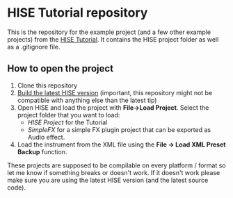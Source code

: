 # HISE Tutorial repository

This is the repository for the example project (and a few other example projects) from the [HISE Tutorial](http://hise.audio/manual/Tutorial1.php). 
It contains the HISE project folder as well as a .gitignore file.

## How to open the project

1. Clone this repository
2. [Build the latest HISE version](https://github.com/christophhart/HISE/blob/master/README.md#how-to-compile-hise) (important, this repository might not be compatible with anything else than the latest tip)
3. Open HISE and load the project with **File->Load Project**. Select the project folder that you want to load:
   - *HISE Project* for the Tutorial
   - *SimpleFX* for a simple FX plugin project that can be exported as Audio effect.
4. Load the instrument from the XML file using the **File -> Load XML Preset Backup** function.

These projects are supposed to be compilable on every platform / format so let me know if something breaks or doesn't work. If it doesn't work please make sure you are using the latest HISE version (and the latest source code).

